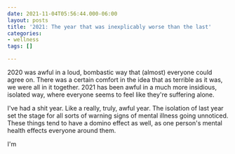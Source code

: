```yaml
---
date: 2021-11-04T05:56:44.000-06:00
layout: posts
title: '2021: The year that was inexplicably worse than the last'
categories:
- wellness
tags: []

---
```

2020 was awful in a loud, bombastic way that (almost) everyone could agree on. There was a certain comfort in the idea that as terrible as it was, we were all in it together. 2021 has been awful in a much more insidious, isolated way, where everyone seems to feel like they're suffering alone.

I've had a shit year. Like a really, truly, awful year. The isolation of last year set the stage for all sorts of warning signs of mental illness going unnoticed. These things tend to have a domino effect as well, as one person's mental health effects everyone around them.

I'm 